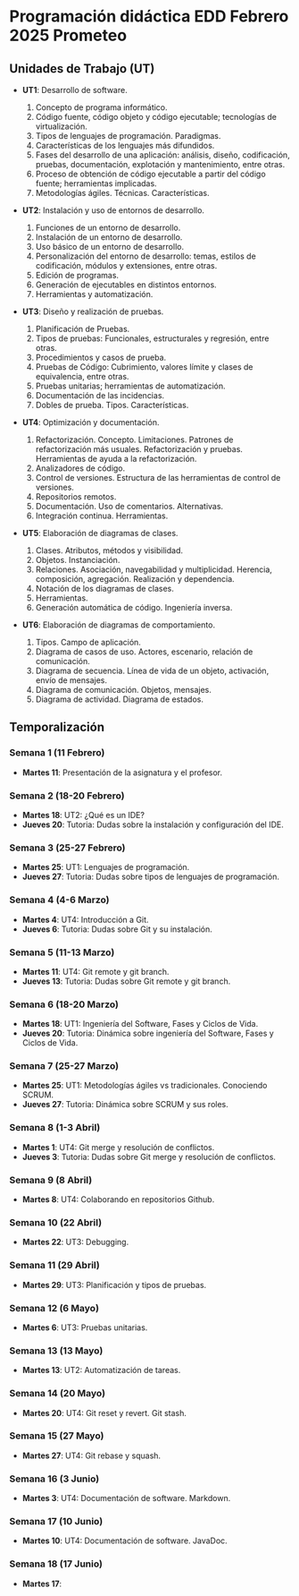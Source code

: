# Programación didáctica EDD Febrero 2025 Prometeo

## Unidades de Trabajo (UT)

- **UT1**: Desarrollo de software.

    1. Concepto de programa informático.
    2. Código fuente, código objeto y código ejecutable; tecnologías de virtualización.
    3. Tipos de lenguajes de programación. Paradigmas.
    4. Características de los lenguajes más difundidos.
    5. Fases del desarrollo de una aplicación: análisis, diseño, codificación, pruebas, documentación, explotación y mantenimiento, entre otras.
    6. Proceso de obtención de código ejecutable a partir del código fuente; herramientas implicadas.
    7. Metodologías ágiles. Técnicas. Características.

- **UT2**: Instalación y uso de entornos de desarrollo.
  
    1. Funciones de un entorno de desarrollo.
    2. Instalación de un entorno de desarrollo.
    3. Uso básico de un entorno de desarrollo.
    4. Personalización del entorno de desarrollo: temas, estilos de codificación,
  módulos y extensiones, entre otras.
    5. Edición de programas.
    6. Generación de ejecutables en distintos entornos.
    7. Herramientas y automatización.

- **UT3**: Diseño y realización de pruebas.
  
    1. Planificación de Pruebas.
    2. Tipos de pruebas: Funcionales, estructurales y regresión, entre otras.
    3. Procedimientos y casos de prueba.
    4. Pruebas de Código: Cubrimiento, valores límite y clases de equivalencia,
  entre otras.
    5. Pruebas unitarias; herramientas de automatización.
    6. Documentación de las incidencias.
    7. Dobles de prueba. Tipos. Características.

- **UT4**: Optimización y documentación.
  
    1. Refactorización. Concepto. Limitaciones. Patrones de refactorización más
  usuales. Refactorización y pruebas. Herramientas de ayuda a la
  refactorización.
    2. Analizadores de código.
    3. Control de versiones. Estructura de las herramientas de control de
  versiones.
    4. Repositorios remotos.
    5. Documentación. Uso de comentarios. Alternativas.
    6. Integración continua. Herramientas.
  
- **UT5**: Elaboración de diagramas de clases.

    1. Clases. Atributos, métodos y visibilidad.
    2. Objetos. Instanciación.
    3. Relaciones. Asociación, navegabilidad y multiplicidad. Herencia,
  composición, agregación. Realización y dependencia.
    4. Notación de los diagramas de clases.
    5. Herramientas.
    6. Generación automática de código. Ingeniería inversa.

- **UT6**: Elaboración de diagramas de comportamiento.

    1. Tipos. Campo de aplicación.
    2. Diagrama de casos de uso. Actores, escenario, relación de comunicación.
    3. Diagrama de secuencia. Línea de vida de un objeto, activación, envío de
  mensajes.
    4. Diagrama de comunicación. Objetos, mensajes.
    5. Diagrama de actividad. Diagrama de estados.

## Temporalización

### Semana 1 (11 Febrero)

- **Martes 11**: Presentación de la asignatura y el profesor.

### Semana 2 (18-20 Febrero)

- **Martes 18**: UT2: ¿Qué es un IDE?
- **Jueves 20**: Tutoria: Dudas sobre la instalación y configuración del IDE.

### Semana 3 (25-27 Febrero)

- **Martes 25**: UT1: Lenguajes de programación.
- **Jueves 27**: Tutoria: Dudas sobre tipos de lenguajes de programación.

### Semana 4 (4-6 Marzo)

- **Martes 4**: UT4: Introducción a Git.
- **Jueves 6**: Tutoria: Dudas sobre Git y su instalación.

### Semana 5 (11-13 Marzo)

- **Martes 11**: UT4: Git remote y git branch.
- **Jueves 13**: Tutoria: Dudas sobre Git remote y git branch.

### Semana 6 (18-20 Marzo)

- **Martes 18**: UT1: Ingeniería del Software, Fases y Ciclos de Vida.
- **Jueves 20**: Tutoria: Dinámica sobre ingeniería del Software, Fases y Ciclos de Vida.

### Semana 7 (25-27 Marzo)

- **Martes 25**: UT1: Metodologías ágiles vs tradicionales. Conociendo SCRUM.
- **Jueves 27**: Tutoria: Dinámica sobre SCRUM y sus roles.

### Semana 8 (1-3 Abril)

- **Martes 1**: UT4: Git merge y resolución de conflictos.
- **Jueves 3**: Tutoria: Dudas sobre Git merge y resolución de conflictos.

### Semana 9 (8 Abril)

- **Martes 8**: UT4: Colaborando en repositorios Github.

### Semana 10 (22 Abril)

- **Martes 22**: UT3: Debugging.

### Semana 11 (29 Abril)

- **Martes 29**: UT3: Planificación y tipos de pruebas.

### Semana 12 (6 Mayo)

- **Martes 6**: UT3: Pruebas unitarias.

### Semana 13 (13 Mayo)

- **Martes 13**: UT2: Automatización de tareas.

### Semana 14 (20 Mayo)

- **Martes 20**: UT4: Git reset y revert. Git stash.

### Semana 15 (27 Mayo)

- **Martes 27**: UT4: Git rebase y squash.

### Semana 16 (3 Junio)

- **Martes 3**: UT4: Documentación de software. Markdown.

### Semana 17 (10 Junio)

- **Martes 10**: UT4: Documentación de software. JavaDoc.

### Semana 18 (17 Junio)

- **Martes 17**:
